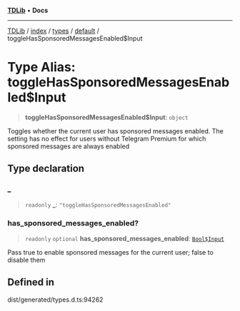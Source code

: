 [**TDLib**](../../../../../../README.md) • **Docs**

***

[TDLib](../../../../../../modules.md) / [index](../../../../../README.md) / [types](../../../README.md) / [default](../README.md) / toggleHasSponsoredMessagesEnabled$Input

# Type Alias: toggleHasSponsoredMessagesEnabled$Input

> **toggleHasSponsoredMessagesEnabled$Input**: `object`

Toggles whether the current user has sponsored messages enabled. The setting has no effect for users without Telegram Premium for which sponsored messages are always enabled

## Type declaration

### \_

> `readonly` **\_**: `"toggleHasSponsoredMessagesEnabled"`

### has\_sponsored\_messages\_enabled?

> `readonly` `optional` **has\_sponsored\_messages\_enabled**: [`Bool$Input`](Bool$Input.md)

Pass true to enable sponsored messages for the current user; false to disable them

## Defined in

dist/generated/types.d.ts:94262
